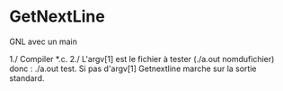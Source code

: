 # GetNextLine
GNL avec un main

1./ Compiler *.c. 2./ L'argv[1] est le fichier à tester (./a.out nomdufichier) donc : ./a.out test. Si pas d'argv[1] Getnextline marche sur la sortie standard.  
